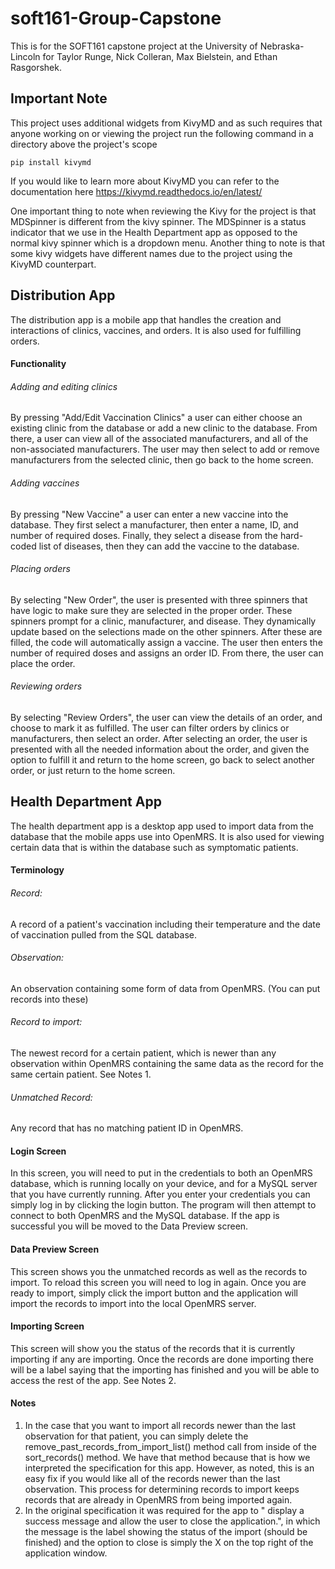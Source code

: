 # soft161-Group-Capstone

This is for the SOFT161 capstone project at the University of Nebraska-Lincoln for Taylor Runge, Nick Colleran, Max Bielstein, and Ethan Rasgorshek.

## Important Note

This project uses additional widgets from KivyMD and as such requires that anyone working on or viewing the project run the following command in a directory above the project's scope
    
    pip install kivymd

If you would like to learn more about KivyMD you can refer to the documentation here https://kivymd.readthedocs.io/en/latest/

One important thing to note when reviewing the Kivy for the project is that MDSpinner is different from the kivy spinner. The MDSpinner is a status indicator that we use in the Health Department app as opposed to the normal kivy spinner which is a dropdown menu. Another thing to note is that some kivy widgets have different names due to the project using the KivyMD counterpart.

## Distribution App
The distribution app is a mobile app that handles the creation and interactions of clinics, vaccines, and orders.
It is also used for fulfilling orders.
#### Functionality
###### Adding and editing clinics
By pressing "Add/Edit Vaccination Clinics" a user can either choose an existing clinic from the database or add a new clinic to the database. From there, a user can view all of the associated manufacturers, and all of the non-associated manufacturers. The user may then select to add or remove manufacturers from the selected clinic, then go back to the home screen.
###### Adding vaccines
By pressing "New Vaccine" a user can enter a new vaccine into the database. They first select a manufacturer, then enter a name, ID, and number of required doses. Finally, they select a disease from the hard-coded list of diseases, then they can add the vaccine to the database. 
###### Placing orders
By selecting "New Order", the user is presented with three spinners that have logic to make sure they are selected in the proper order. These spinners prompt for a clinic, manufacturer, and disease. They dynamically update based on the selections made on the other spinners. After these are filled, the code will automatically assign a vaccine. The user then enters the number of required doses and assigns an order ID. From there, the user can place the order. 
###### Reviewing orders
By selecting "Review Orders", the user can view the details of an order, and choose to mark it as fulfilled. The user can filter orders by clinics or manufacturers, then select an order. After selecting an order, the user is presented with all the needed information about the order, and given the option to fulfill it and return to the home screen, go back to select another order, or just return to the home screen. 

## Health Department App
The health department app is a desktop app used to import data from the database that the mobile apps use into OpenMRS.
It is also used for viewing certain data that is within the database such as symptomatic patients.
#### Terminology
###### Record:
A record of a patient's vaccination including their temperature and the date of vaccination pulled from the SQL database.
###### Observation: 
An observation containing some form of data from OpenMRS. (You can put records into these)
###### Record to import: 
The newest record for a certain patient, which is newer than any observation within OpenMRS containing the same data as the record for the same certain patient. See Notes 1.
###### Unmatched Record: 
Any record that has no matching patient ID in OpenMRS.
#### Login Screen
In this screen, you will need to put in the credentials to both an OpenMRS database, which is running locally on your device, and for a MySQL server that you have currently running.  After you enter your credentials you can simply log in by clicking the login button.  The program will then attempt to connect to both OpenMRS and the MySQL database.  If the app is successful you will be moved to the Data Preview screen.
#### Data Preview Screen
This screen shows you the unmatched records as well as the records to import.  To reload this screen you will need to log in again.  Once you are ready to import, simply click the import button and the application will import the records to import into the local OpenMRS server.
#### Importing Screen
This screen will show you the status of the records that it is currently importing if any are importing.  Once the records are done importing there will be a label saying that the importing has finished and you will be able to access the rest of the app. See Notes 2.

#### 
#### Notes
1. In the case that you want to import all records newer than the last observation for that patient, you can simply delete the remove_past_records_from_import_list() method call from inside of the sort_records() method.  We have that method because that is how we interpreted the specification for this app. However, as noted, this is an easy fix if you would like all of the records newer than the last observation. This process for determining records to import keeps records that are already in OpenMRS from being imported again.
2. In the original specification it was required for the app to " display a success message and allow the user to close the application.", in which the message is the label showing the status of the import (should be finished) and the option to close is simply the X on the top right of the application window.
